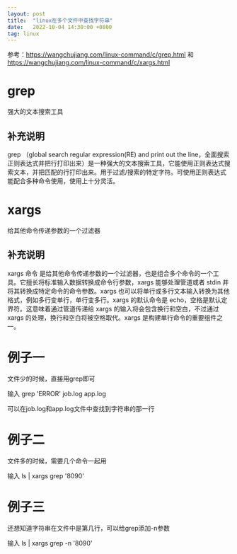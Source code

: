 ```yaml
---
layout: post
title:  "linux在多个文件中查找字符串"
date:   2022-10-04 14:30:00 +0800
tag: linux
---
```


参考：https://wangchujiang.com/linux-command/c/grep.html 和 https://wangchujiang.com/linux-command/c/xargs.html

# grep
强大的文本搜索工具

## 补充说明
grep （global search regular expression(RE) and print out the line，全面搜索正则表达式并把行打印出来）是一种强大的文本搜索工具，它能使用正则表达式搜索文本，并把匹配的行打印出来。用于过滤/搜索的特定字符。可使用正则表达式能配合多种命令使用，使用上十分灵活。


# xargs
给其他命令传递参数的一个过滤器

## 补充说明
xargs 命令 是给其他命令传递参数的一个过滤器，也是组合多个命令的一个工具。它擅长将标准输入数据转换成命令行参数，xargs 能够处理管道或者 stdin 并将其转换成特定命令的命令参数。xargs 也可以将单行或多行文本输入转换为其他格式，例如多行变单行，单行变多行。xargs 的默认命令是 echo，空格是默认定界符。这意味着通过管道传递给 xargs 的输入将会包含换行和空白，不过通过 xargs 的处理，换行和空白将被空格取代。xargs 是构建单行命令的重要组件之一。

# 例子一
文件少的时候，直接用grep即可

输入
grep 'ERROR' job.log app.log

可以在job.log和app.log文件中查找到字符串的那一行

# 例子二
文件多的时候，需要几个命令一起用

输入
ls | xargs grep '8090'

# 例子三
还想知道字符串在文件中是第几行，可以给grep添加-n参数

输入
ls | xargs grep -n '8090'
